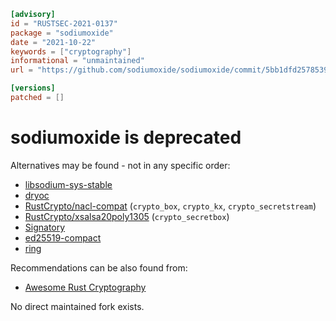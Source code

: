 ```toml
[advisory]
id = "RUSTSEC-2021-0137"
package = "sodiumoxide"
date = "2021-10-22"
keywords = ["cryptography"]
informational = "unmaintained"
url = "https://github.com/sodiumoxide/sodiumoxide/commit/5bb1dfd2578539b89ffb0cbea25f21f00cfb963e"

[versions]
patched = []
```

# sodiumoxide is deprecated

Alternatives may be found - not in any specific order:

- [libsodium-sys-stable](https://crates.io/crates/libsodium-sys-stable)
- [dryoc](https://crates.io/crates/dryoc)
- [RustCrypto/nacl-compat](https://github.com/RustCrypto/nacl-compat) (`crypto_box`, `crypto_kx`, `crypto_secretstream`)
- [RustCrypto/xsalsa20poly1305](https://github.com/RustCrypto/AEADs/tree/master/xsalsa20poly1305) (`crypto_secretbox`)
- [Signatory](https://crates.io/crates/signatory)
- [ed25519-compact](https://crates.io/crates/ed25519-compact)
- [ring](https://github.com/briansmith/ring)

Recommendations can be also found from:

- [Awesome Rust Cryptography](https://github.com/The-DevX-Initiative/RCIG_Coordination_Repo/blob/main/Awesome_Rust_Cryptography.md) 

No direct maintained fork exists.
